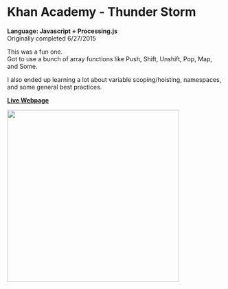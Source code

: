 # Khan Academy - Thunder Storm
<strong>Language: Javascript + Processing.js</strong></br>
Originally completed 6/27/2015

This was a fun one. <br>
Got to use a bunch of array functions like Push, Shift, Unshift, Pop, Map, and Some.

I also ended up learning a lot about variable scoping/hoisting, namespaces, and some general best practices.

<strong><a href="http://dargacode.github.io/KhanThunderStorm/">Live Webpage</a></strong>

<img src ="http://40.media.tumblr.com/022633a4304b42d7d6c1c13cdb207f88/tumblr_inline_nqmpw91QDW1tvc5hi_1280.png" width="400" height="400">
